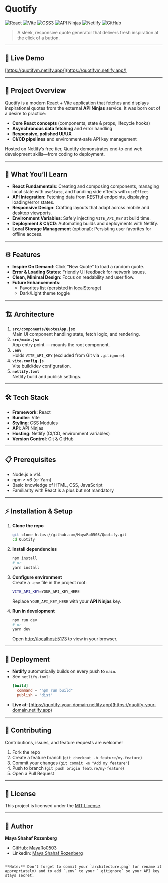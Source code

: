# Quotify

![React](https://img.shields.io/badge/React-20232A?style=for-the-badge&logo=react&logoColor=61DAFB)
![Vite](https://img.shields.io/badge/Vite-646CFF?style=for-the-badge&logo=vite&logoColor=FFD62E)
![CSS3](https://img.shields.io/badge/CSS3-1572B6?style=for-the-badge&logo=css3&logoColor=white)
![API Ninjas](https://img.shields.io/badge/API_Ninjas-000000?style=for-the-badge)
![Netlify](https://img.shields.io/badge/Netlify-00C7B7?style=for-the-badge&logo=netlify&logoColor=white)
![GitHub](https://img.shields.io/badge/GitHub-181717?style=for-the-badge&logo=github&logoColor=white)

> A sleek, responsive quote generator that delivers fresh inspiration at the click of a button.

---

## 🚀 Live Demo
[https://quotifym.netlify.app/](https://quotifym.netlify.app/)

---

## 📖 Project Overview
Quotify is a modern React + Vite application that fetches and displays inspirational quotes from the external **API Ninjas** service. It was born out of a desire to practice:

- **Core React concepts** (components, state & props, lifecycle hooks)  
- **Asynchronous data fetching** and error handling  
- **Responsive, polished UI/UX**  
- **CI/CD pipelines** and environment‑safe API key management  

Hosted on Netlify’s free tier, Quotify demonstrates end‑to‑end web development skills—from coding to deployment.

---

## 🎯 What You’ll Learn
- **React Fundamentals**: Creating and composing components, managing local state with `useState`, and handling side effects with `useEffect`.  
- **API Integration**: Fetching data from RESTful endpoints, displaying loading/error states.  
- **Responsive Design**: Crafting layouts that adapt across mobile and desktop viewports.  
- **Environment Variables**: Safely injecting `VITE_API_KEY` at build time.  
- **Deployment & CI/CD**: Automating builds and deployments with Netlify.  
- **Local Storage Management** (optional): Persisting user favorites for offline access.

---

## ⚙️ Features
- **Inspire On Demand**: Click “New Quote” to load a random quote.  
- **Error & Loading States**: Friendly UI feedback for network issues.  
- **Clean, Minimal Design**: Focus on readability and user flow.  
- **Future Enhancements**:  
  - Favorites list (persisted in localStorage)  
  - Dark/Light theme toggle  

---

## 🏗 Architecture

1. **`src/components/QuotesApp.jsx`**  
   Main UI component handling state, fetch logic, and rendering.  
2. **`src/main.jsx`**  
   App entry point — mounts the root component.  
3. **`.env`**  
   Holds `VITE_API_KEY` (excluded from Git via `.gitignore`).  
4. **`vite.config.js`**  
   Vite build/dev configuration.  
5. **`netlify.toml`**  
   Netlify build and publish settings.

---

## 🛠 Tech Stack
- **Framework**: React  
- **Bundler**: Vite  
- **Styling**: CSS Modules  
- **API**: API Ninjas  
- **Hosting**: Netlify (CI/CD, environment variables)  
- **Version Control**: Git & GitHub  

---

## 📋 Prerequisites
- Node.js ≥ v14  
- npm ≥ v6 (or Yarn)  
- Basic knowledge of HTML, CSS, JavaScript  
- Familiarity with React is a plus but not mandatory  

---

## ⚡ Installation & Setup

1. **Clone the repo**  
   ```bash
   git clone https://github.com/MayaRo0503/Quotify.git
   cd Quotify
   ```

2. **Install dependencies**  
   ```bash
   npm install
   # or
   yarn install
   ```

3. **Configure environment**  
   Create a `.env` file in the project root:
   ```bash
   VITE_API_KEY=YOUR_API_KEY_HERE
   ```
   Replace `YOUR_API_KEY_HERE` with your **API Ninjas** key.

4. **Run in development**  
   ```bash
   npm run dev
   # or
   yarn dev
   ```
   Open [http://localhost:5173](http://localhost:5173) to view in your browser.

---

## 🚢 Deployment
- **Netlify** automatically builds on every push to `main`.  
- See `netlify.toml`:
  ```toml
  [build]
    command = "npm run build"
    publish = "dist"
  ```
- **Live at**: [https://quotify-your-domain.netlify.app](https://quotify-your-domain.netlify.app)

---

## 🤝 Contributing
Contributions, issues, and feature requests are welcome!  
1. Fork the repo  
2. Create a feature branch (`git checkout -b feature/my-feature`)  
3. Commit your changes (`git commit -m "Add my feature"`)  
4. Push to branch (`git push origin feature/my-feature`)  
5. Open a Pull Request

---

## 📄 License
This project is licensed under the [MIT License](./LICENSE).

---

## 🏅 Author
**Maya Shahaf Rozenberg**  
- GitHub: [MayaRo0503](https://github.com/MayaRo0503)  
- LinkedIn: [Maya Shahaf Rozenberg](https://www.linkedin.com/in/maya-rozenberg-software-engineer/)  
```

**Note:** Don’t forget to commit your `architecture.png` (or rename it appropriately) and to add `.env` to your `.gitignore` so your API key stays secret.
